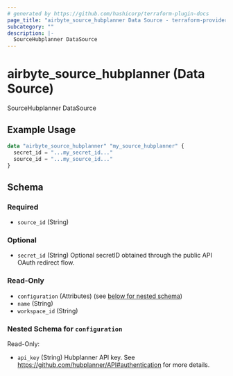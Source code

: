 ```yaml
---
# generated by https://github.com/hashicorp/terraform-plugin-docs
page_title: "airbyte_source_hubplanner Data Source - terraform-provider-airbyte"
subcategory: ""
description: |-
  SourceHubplanner DataSource
---
```


# airbyte_source_hubplanner (Data Source)

SourceHubplanner DataSource

## Example Usage

```terraform
data "airbyte_source_hubplanner" "my_source_hubplanner" {
  secret_id = "...my_secret_id..."
  source_id = "...my_source_id..."
}
```

<!-- schema generated by tfplugindocs -->
## Schema

### Required

- `source_id` (String)

### Optional

- `secret_id` (String) Optional secretID obtained through the public API OAuth redirect flow.

### Read-Only

- `configuration` (Attributes) (see [below for nested schema](#nestedatt--configuration))
- `name` (String)
- `workspace_id` (String)

<a id="nestedatt--configuration"></a>
### Nested Schema for `configuration`

Read-Only:

- `api_key` (String) Hubplanner API key. See https://github.com/hubplanner/API#authentication for more details.


